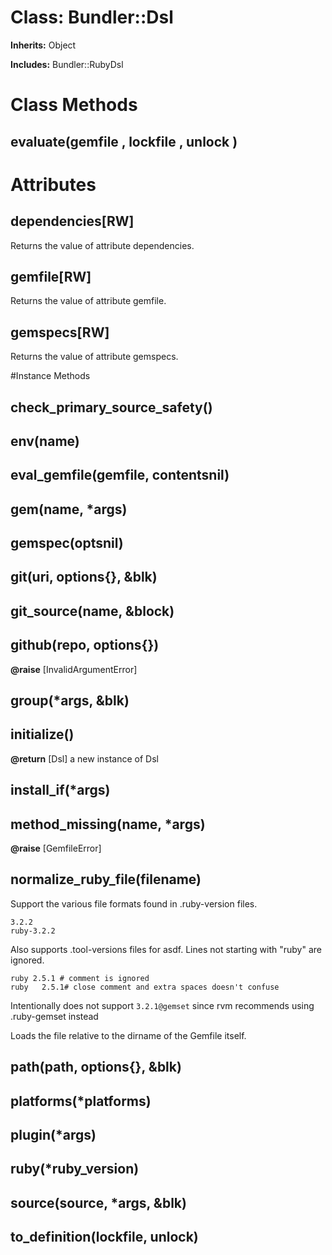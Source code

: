 # Class: Bundler::Dsl
**Inherits:** Object
    
**Includes:** Bundler::RubyDsl
  



# Class Methods
## evaluate(gemfile , lockfile , unlock ) [](#method-c-evaluate)
# Attributes
## dependencies[RW] [](#attribute-i-dependencies)
Returns the value of attribute dependencies.

## gemfile[RW] [](#attribute-i-gemfile)
Returns the value of attribute gemfile.

## gemspecs[RW] [](#attribute-i-gemspecs)
Returns the value of attribute gemspecs.


#Instance Methods
## check_primary_source_safety() [](#method-i-check_primary_source_safety)

## env(name) [](#method-i-env)

## eval_gemfile(gemfile, contentsnil) [](#method-i-eval_gemfile)

## gem(name, *args) [](#method-i-gem)

## gemspec(optsnil) [](#method-i-gemspec)

## git(uri, options{}, &blk) [](#method-i-git)

## git_source(name, &block) [](#method-i-git_source)

## github(repo, options{}) [](#method-i-github)

**@raise** [InvalidArgumentError] 

## group(*args, &blk) [](#method-i-group)

## initialize() [](#method-i-initialize)

**@return** [Dsl] a new instance of Dsl

## install_if(*args) [](#method-i-install_if)

## method_missing(name, *args) [](#method-i-method_missing)

**@raise** [GemfileError] 

## normalize_ruby_file(filename) [](#method-i-normalize_ruby_file)
Support the various file formats found in .ruby-version files.

    3.2.2
    ruby-3.2.2

Also supports .tool-versions files for asdf. Lines not starting with "ruby"
are ignored.

    ruby 2.5.1 # comment is ignored
    ruby   2.5.1# close comment and extra spaces doesn't confuse

Intentionally does not support `3.2.1@gemset` since rvm recommends using
.ruby-gemset instead

Loads the file relative to the dirname of the Gemfile itself.

## path(path, options{}, &blk) [](#method-i-path)

## platforms(*platforms) [](#method-i-platforms)

## plugin(*args) [](#method-i-plugin)

## ruby(*ruby_version) [](#method-i-ruby)

## source(source, *args, &blk) [](#method-i-source)

## to_definition(lockfile, unlock) [](#method-i-to_definition)

